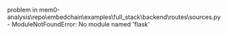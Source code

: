problem in mem0-analysis\repo\embedchain\examples\full_stack\backend\routes\sources.py - ModuleNotFoundError: No module named 'flask'
